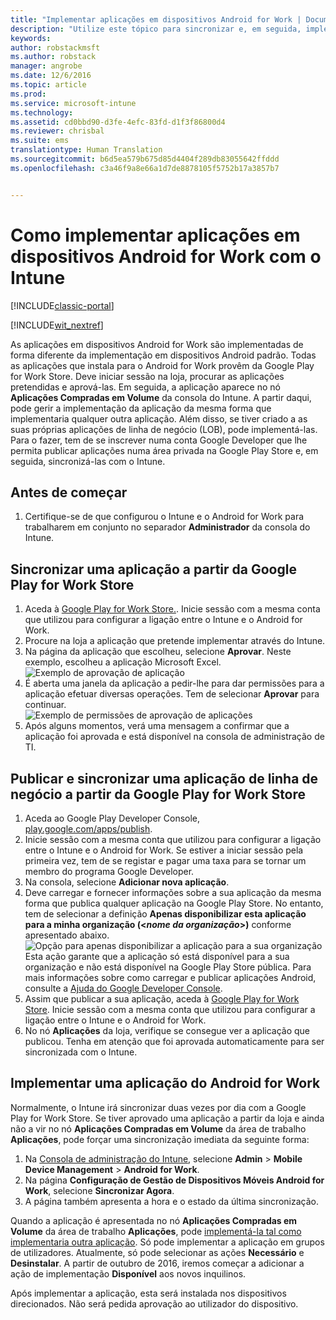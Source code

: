 ```yaml
---
title: "Implementar aplicações em dispositivos Android for Work | Documentos da Microsoft"
description: "Utilize este tópico para sincronizar e, em seguida, implementar aplicações em dispositivos Android for Work a partir da Google Play for Work Store."
keywords: 
author: robstackmsft
ms.author: robstack
manager: angrobe
ms.date: 12/6/2016
ms.topic: article
ms.prod: 
ms.service: microsoft-intune
ms.technology: 
ms.assetid: cd0bbd90-d3fe-4efc-83fd-d1f3f86800d4
ms.reviewer: chrisbal
ms.suite: ems
translationtype: Human Translation
ms.sourcegitcommit: b6d5ea579b675d85d4404f289db83055642ffddd
ms.openlocfilehash: c3a46f9a8e66a1d7de8878105f5752b17a3857b7


---
```


# <a name="how-to-deploy-apps-to-android-for-work-devices-with-intune"></a>Como implementar aplicações em dispositivos Android for Work com o Intune

[!INCLUDE[classic-portal](../includes/classic-portal.md)]

[!INCLUDE[wit_nextref](../includes/afw_rollout_disclaimer.md)]

As aplicações em dispositivos Android for Work são implementadas de forma diferente da implementação em dispositivos Android padrão. Todas as aplicações que instala para o Android for Work provêm da Google Play for Work Store. Deve iniciar sessão na loja, procurar as aplicações pretendidas e aprová-las.
Em seguida, a aplicação aparece no nó **Aplicações Compradas em Volume** da consola do Intune. A partir daqui, pode gerir a implementação da aplicação da mesma forma que implementaria qualquer outra aplicação.
Além disso, se tiver criado a as suas próprias aplicações de linha de negócio (LOB), pode implementá-las. Para o fazer, tem de se inscrever numa conta Google Developer que lhe permita publicar aplicações numa área privada na Google Play Store e, em seguida, sincronizá-las com o Intune.

## <a name="before-you-start"></a>Antes de começar

1. Certifique-se de que configurou o Intune e o Android for Work para trabalharem em conjunto no separador **Administrador** da consola do Intune.

## <a name="synchronize-an-app-from-the-google-play-for-work-store"></a>Sincronizar uma aplicação a partir da Google Play for Work Store


1. Aceda à [Google Play for Work Store.](https://play.google.com/work). Inicie sessão com a mesma conta que utilizou para configurar a ligação entre o Intune e o Android for Work.
2. Procure na loja a aplicação que pretende implementar através do Intune.
3. Na página da aplicação que escolheu, selecione **Aprovar**. Neste exemplo, escolheu a aplicação Microsoft Excel.<br>
  ![Exemplo de aprovação de aplicação](/intune/deploy-use/media/approve.png)
4. É aberta uma janela da aplicação a pedir-lhe para dar permissões para a aplicação efetuar diversas operações. Tem de selecionar **Aprovar** para continuar.<br>
  ![Exemplo de permissões de aprovação de aplicações](/intune/deploy-use/media/approve-app-permissions.png)
5. Após alguns momentos, verá uma mensagem a confirmar que a aplicação foi aprovada e está disponível na consola de administração de TI.

## <a name="publish-then-synchronize-a-line-of-business-app-from-the-google-play-for-work-store"></a>Publicar e sincronizar uma aplicação de linha de negócio a partir da Google Play for Work Store

1. Aceda ao Google Play Developer Console, [play.google.com/apps/publish](https://play.google.com/apps/publish).
2. Inicie sessão com a mesma conta que utilizou para configurar a ligação entre o Intune e o Android for Work. Se estiver a iniciar sessão pela primeira vez, tem de se registar e pagar uma taxa para se tornar um membro do programa Google Developer.
3. Na consola, selecione **Adicionar nova aplicação**.
4. Deve carregar e fornecer informações sobre a sua aplicação da mesma forma que publica qualquer aplicação na Google Play Store. No entanto, tem de selecionar a definição **Apenas disponibilizar esta aplicação para a minha organização (<*nome da organização*>)** conforme apresentado abaixo.<br>
  ![Opção para apenas disponibilizar a aplicação para a sua organização](/intune/deploy-use/media/restrict.png)<br>
Esta ação garante que a aplicação só está disponível para a sua organização e não está disponível na Google Play Store pública.
Para mais informações sobre como carregar e publicar aplicações Android, consulte a [Ajuda do Google Developer Console](https://support.google.com/googleplay/android-developer/answer/113469).
5. Assim que publicar a sua aplicação, aceda à [Google Play for Work Store](https://play.google.com/work). Inicie sessão com a mesma conta que utilizou para configurar a ligação entre o Intune e o Android for Work.
6. No nó **Aplicações** da loja, verifique se consegue ver a aplicação que publicou. Tenha em atenção que foi aprovada automaticamente para ser sincronizada com o Intune.

## <a name="deploy-an-android-for-work-app"></a>Implementar uma aplicação do Android for Work

Normalmente, o Intune irá sincronizar duas vezes por dia com a Google Play for Work Store. Se tiver aprovado uma aplicação a partir da loja e ainda não a vir no nó **Aplicações Compradas em Volume** da área de trabalho **Aplicações**, pode forçar uma sincronização imediata da seguinte forma:

1. Na [Consola de administração do Intune](https://manage.microsoft.com), selecione **Admin** > **Mobile Device Management** > **Android for Work**.
2. Na página **Configuração de Gestão de Dispositivos Móveis Android for Work**, selecione **Sincronizar Agora**.
3. A página também apresenta a hora e o estado da última sincronização.

Quando a aplicação é apresentada no nó **Aplicações Compradas em Volume** da área de trabalho **Aplicações**, pode [implementá-la tal como implementaria outra aplicação](deploy-apps-in-microsoft-intune.md). Só pode implementar a aplicação em grupos de utilizadores. Atualmente, só pode selecionar as ações **Necessário** e **Desinstalar**. A partir de outubro de 2016, iremos começar a adicionar a ação de implementação **Disponível** aos novos inquilinos.

Após implementar a aplicação, esta será instalada nos dispositivos direcionados. Não será pedida aprovação ao utilizador do dispositivo.



<!--HONumber=Dec16_HO2-->


